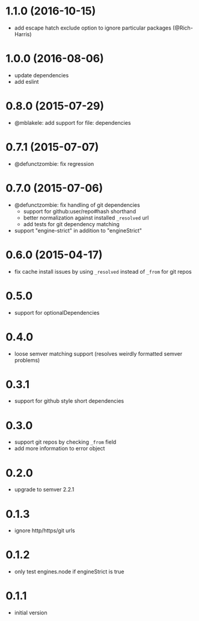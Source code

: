 # 1.1.0 (2016-10-15)

  * add escape hatch exclude option to ignore particular packages (@Rich-Harris)

# 1.0.0 (2016-08-06)

  * update dependencies
  * add eslint

# 0.8.0 (2015-07-29)

  * @mblakele: add support for file: dependencies

# 0.7.1 (2015-07-07)

  * @defunctzombie: fix regression

# 0.7.0 (2015-07-06)

  * @defunctzombie: fix handling of git dependencies
    - support for github:user/repo#hash shorthand
    - better normalization against installed `_resolved` url
    - add tests for git dependency matching
  * support "engine-strict" in addition to "engineStrict"

# 0.6.0 (2015-04-17)

  * fix cache install issues by using `_resolved` instead of `_from` for git repos

# 0.5.0

  * support for optionalDependencies

# 0.4.0

  * loose semver matching support (resolves weirdly formatted semver problems)

# 0.3.1

  * support for github style short dependencies

# 0.3.0

  * support git repos by checking `_from` field
  * add more information to error object

# 0.2.0

  * upgrade to semver 2.2.1

# 0.1.3

  * ignore http/https/git urls

# 0.1.2

  * only test engines.node if engineStrict is true

# 0.1.1

  * initial version
